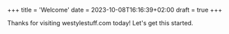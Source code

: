 +++
title = 'Welcome'
date = 2023-10-08T16:16:39+02:00
draft = true
+++
 

Thanks for visiting westylestuff.com today! Let's get this started.

